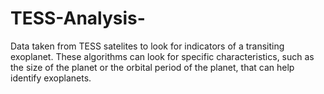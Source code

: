 # TESS-Analysis-
Data taken from TESS satelites to look for indicators of a transiting exoplanet. These algorithms can look for specific characteristics, such as the size of the planet or the orbital period of the planet, that can help identify exoplanets.
